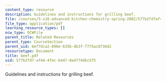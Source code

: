 ```yaml
---
content_type: resource
description: Guidelines and instructions for grilling beef.
file: /courses/5-s16-advanced-kitchen-chemistry-spring-2002/577b2fd7af444fecb4470a4774dbc5f5_beef.pdf
file_type: application/pdf
learning_resource_types: []
ocw_type: OCWFile
parent_title: Related Resources
parent_type: CourseSection
parent_uid: 6ef7dca2-896e-635b-db3f-f775ac8736d2
resourcetype: Document
title: beef.pdf
uid: 577b2fd7-af44-4fec-b447-0a4774dbc5f5
---
```

Guidelines and instructions for grilling beef.

